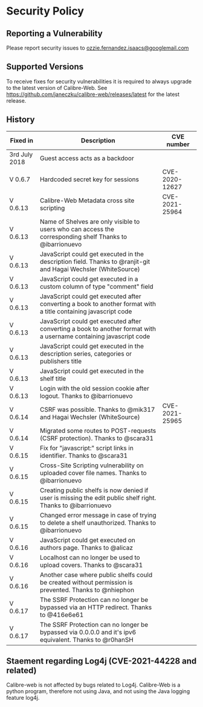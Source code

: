 # Security Policy

## Reporting a Vulnerability

Please report security issues to ozzie.fernandez.isaacs@googlemail.com

## Supported Versions

To receive fixes for security vulnerabilities it is required to always upgrade to the latest version of Calibre-Web. See https://github.com/janeczku/calibre-web/releases/latest for the latest release.

## History

| Fixed in      | Description                                                                                                        |CVE number |
|---------------|--------------------------------------------------------------------------------------------------------------------|---------|
| 3rd July 2018 | Guest access acts as a backdoor                                                                                    ||
| V 0.6.7       | Hardcoded secret key for sessions                                                                                  |CVE-2020-12627 |
| V 0.6.13      | Calibre-Web Metadata cross site scripting                                                                          |CVE-2021-25964|
| V 0.6.13      | Name of Shelves are only visible to users who can access the corresponding shelf Thanks to @ibarrionuevo           ||
| V 0.6.13      | JavaScript could get executed in the description field. Thanks to @ranjit-git  and Hagai Wechsler (WhiteSource)    ||
| V 0.6.13      | JavaScript could get executed in a custom column of type "comment" field                                           ||
| V 0.6.13      | JavaScript could get executed after converting a book to another format with a title containing javascript code    ||
| V 0.6.13      | JavaScript could get executed after converting a book to another format with a username containing javascript code ||
| V 0.6.13      | JavaScript could get executed in the description series, categories or publishers title                            ||
| V 0.6.13      | JavaScript could get executed  in the shelf title                                                                  ||
| V 0.6.13      | Login with the old session cookie after logout. Thanks to @ibarrionuevo                                            ||
| V 0.6.14      | CSRF was possible. Thanks to @mik317 and Hagai Wechsler (WhiteSource)                                              |CVE-2021-25965|
| V 0.6.14      | Migrated some routes to POST-requests (CSRF protection). Thanks to @scara31                                        ||
| V 0.6.15      | Fix for "javascript:" script links in identifier. Thanks to @scara31                                               ||
| V 0.6.15      | Cross-Site Scripting vulnerability on uploaded cover file names. Thanks to @ibarrionuevo                           ||
| V 0.6.15      | Creating public shelfs is now denied if user is missing the edit public shelf right. Thanks to @ibarrionuevo       ||
| V 0.6.15      | Changed error message in case of trying to delete a shelf unauthorized. Thanks to @ibarrionuevo                    ||
| V 0.6.16      | JavaScript could get executed on authors page. Thanks to @alicaz                                                   ||
| V 0.6.16      | Localhost can no longer be used to upload covers. Thanks to @scara31                                               ||
| V 0.6.16      | Another case where public shelfs could be created without permission is prevented. Thanks to @nhiephon             ||
| V 0.6.17      | The SSRF Protection can no longer be bypassed via an HTTP redirect. Thanks to @416e6e61                            ||
| V 0.6.17      | The SSRF Protection can no longer be bypassed via 0.0.0.0 and it's ipv6 equivalent. Thanks to @r0hanSH             ||


## Staement regarding Log4j (CVE-2021-44228 and related)

Calibre-web is not affected by bugs related to Log4j. Calibre-Web is a python program, therefore not using Java, and not using the Java logging feature log4j. 
